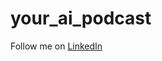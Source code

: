# your_ai_podcast

Follow me on [LinkedIn](https://www.linkedin.com/in/satvik-paramkusham-76a33610a/)
